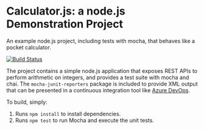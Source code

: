 Calculator.js: a node.js Demonstration Project
==============================================
An example node.js project, including tests with mocha, that behaves like
a pocket calculator.

[![Build Status](https://dev.azure.com/rajuranjan5/Version%20Controlling%20with%20Git%20in%20Azure%20Repo1/_apis/build/status/raju-ranjan.calculator?branchName=master)](https://dev.azure.com/rajuranjan5/Version%20Controlling%20with%20Git%20in%20Azure%20Repo1/_build/latest?definitionId=11&branchName=master)

The project contains a simple node.js application that exposes REST APIs
to perform arithmetic on integers, and provides a test suite with mocha
and chai.  The `mocha-junit-reporters` package is included to provide XML
output that can be presented in a continuous integration tool like
[Azure DevOps](https://azure.com/devops).

To build, simply:

1. Runs `npm install` to install dependencies.
2. Runs `npm test` to run Mocha and execute the unit tests.

